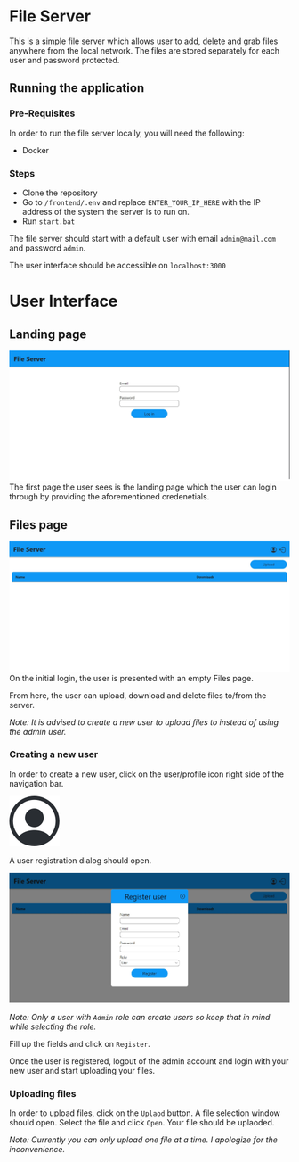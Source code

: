 # File Server
This is a simple file server which allows user to add, delete and grab 
files anywhere from the local network. 
The files are stored separately for each user and password protected.

## Running the application

### Pre-Requisites

In order to run the file server locally, you will need the following:
- Docker

### Steps
- Clone the repository
- Go to `/frontend/.env` and replace `ENTER_YOUR_IP_HERE` with the IP address of the system the server is to run on.
- Run `start.bat`

The file server should start with a default user with email `admin@mail.com` and password `admin`.

The user interface should be accessible on `localhost:3000`

# User Interface
## Landing page
![alt Landing page](./docs/Landing%20page.jpg)
The first page the user sees is the landing page which the user can login through by providing the aforementioned credenetials.

## Files page
![alt Files page](./docs/Files%20page.jpg)
On the initial login, the user is presented with an empty Files page.

From here, the user can upload, download and delete files to/from the server.

*Note: It is advised to create a new user to upload files to instead of using the admin user.*

### Creating a new user
In order to create a new user, click on the user/profile icon right side of the navigation bar.

![alt User icon](./docs/profileIcon.svg)

A user registration dialog should open.

![alt User registration dialog](./docs/User%20registration%20dialog.jpg)

*Note: Only a user with `Admin` role can create users so keep that in mind while selecting the role.*

Fill up the fields and click on `Register`.

Once the user is registered, logout of the admin account and login with your new user and start uploading your files.

### Uploading files
In order to upload files, click on the `Uplaod` button. A file selection window should open. Select the file and click `Open`. Your file should be uplaoded.

*Note: Currently you can only upload one file at a time. I apologize for the inconvenience.*

[//]: # (## Endpoints)

[//]: # ()
[//]: # (Before jumping into the endpoints, all the endpoints which are not user )

[//]: # (related, use JWT tokens for authorization.)

[//]: # ()
[//]: # (### Authentication endpoints &#40;/auth&#41;)

[//]: # ()
[//]: # (#### POST */register*  )

[//]: # ()
[//]: # (This endpoint is used to register a new user.  )

[//]: # (This endpoint requires the following object in the request body:  )

[//]: # (````)

[//]: # ({)

[//]: # (    "name": USER_NAME,)

[//]: # (    "email": USER_EMAIL,)

[//]: # (    "password": PASSWORD,)

[//]: # (    "role": ROLE_OF_USER,)

[//]: # (    "requester": UUID_OF_REQUESTER)

[//]: # (})

[//]: # (````)

[//]: # ()
[//]: # (**ROLE_OF_USER** can have two values:)

[//]: # (- ADMIN)

[//]: # (- USER)

[//]: # ()
[//]: # (The response of the request looks as following:)

[//]: # (````)

[//]: # ({)

[//]: # (    "userUuid": UUID,)

[//]: # (    "token": JWT_TOKEN)

[//]: # (})

[//]: # (````)

[//]: # ()
[//]: # (#### POST */authentication*  )

[//]: # ()
[//]: # (This endpoint is used to authenticate a user.  )

[//]: # (This endpoint requires the following object in the request body:)

[//]: # (````)

[//]: # ({)

[//]: # (    "email": USER_EMAIL,)

[//]: # (    "password": PASSWORD)

[//]: # (})

[//]: # (````)

[//]: # ()
[//]: # (The response of the request looks as following:)

[//]: # (````)

[//]: # ({)

[//]: # (    "userUuid": UUID,)

[//]: # (    "token": JWT_TOKEN)

[//]: # (})

[//]: # (````)

[//]: # ()
[//]: # (#### PUT)

[//]: # ()
[//]: # (This endpoint is used to update the password of a user.  )

[//]: # (This endpoint requires the following object in the request body:)

[//]: # (````)

[//]: # ({)

[//]: # (    "email": USER_EMAIL,)

[//]: # (    "oldPassword": OLD_PASSWORD,)

[//]: # (    "newPassword": NEW_PASSWORD)

[//]: # (})

[//]: # (````)

[//]: # ()
[//]: # (The response of the request looks as following:)

[//]: # (````)

[//]: # ({)

[//]: # (    "userUuid": UUID,)

[//]: # (    "token": JWT_TOKEN)

[//]: # (})

[//]: # (````)

[//]: # ()
[//]: # (#### DELETE)

[//]: # ()
[//]: # (This endpoint is used to delete of a user.  )

[//]: # (This endpoint requires the following object in the request body:)

[//]: # (````)

[//]: # ({)

[//]: # (    "email": USER_EMAIL,)

[//]: # (    "password": PASSWORD)

[//]: # (})

[//]: # (````)

[//]: # ()
[//]: # (### File endpoints &#40;/filez&#41;)

[//]: # ()
[//]: # (#### GET */{uuid}*)

[//]: # ()
[//]: # (This endpoint is used to retrieve all the files belonging to the user.  )

[//]: # (This endpoint requires the user's UUID for whom the files need to be )

[//]: # (retrieved.)

[//]: # ()
[//]: # (The response of the request looks as following:)

[//]: # (````)

[//]: # ([)

[//]: # (    {)

[//]: # (        "id": FILE_UUID,)

[//]: # (        "name": FILE_NAME,)

[//]: # (        "contentType": TYPE_OF_MEDIA,)

[//]: # (        "path": PATH_WHERE_THE_FILE_IS_STORED,)

[//]: # (        "numberOfDownloads": NUMBER_OF_DOWNLOADS)

[//]: # (    },)

[//]: # (    ...)

[//]: # (])

[//]: # (````)

[//]: # ()
[//]: # (#### GET */download/{uuid}*)

[//]: # ()
[//]: # (This endpoint is used to download a file.  )

[//]: # (This endpoint requires the file's UUID to be downloaded.)

[//]: # ()
[//]: # (The response of the request is a Resource.)

[//]: # ()
[//]: # (#### POST)

[//]: # ()
[//]: # (This endpoint is used to upload a file.  )

[//]: # (This endpoint requires the user's UUID who is uploading the file and the file )

[//]: # (as request parameters.)

[//]: # ()
[//]: # (#### DELETE */{uuid}*)

[//]: # ()
[//]: # (This endpoint is used to delete a file.  )

[//]: # (This endpoint requires the file's UUID to be deleted.)
